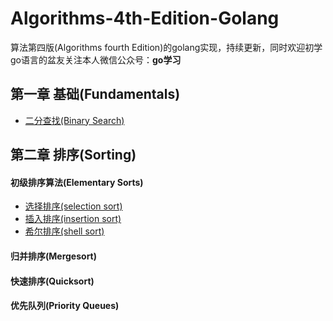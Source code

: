 # Algorithms-4th-Edition-Golang
算法第四版(Algorithms fourth Edition)的golang实现，持续更新，同时欢迎初学go语言的盆友关注本人微信公众号：**go学习**
## 第一章 基础(Fundamentals)
- [二分查找(Binary Search)](https://zh.wikipedia.org/wiki/%E4%BA%8C%E5%88%86%E6%90%9C%E5%B0%8B%E6%BC%94%E7%AE%97%E6%B3%95)

## 第二章 排序(Sorting)
#### 初级排序算法(Elementary Sorts)
- [选择排序(selection sort)](https://zh.wikipedia.org/wiki/%E9%80%89%E6%8B%A9%E6%8E%92%E5%BA%8F)
- [插入排序(insertion sort)](https://zh.wikipedia.org/wiki/%E6%8F%92%E5%85%A5%E6%8E%92%E5%BA%8F)
- [希尔排序(shell sort)](https://zh.wikipedia.org/wiki/%E5%B8%8C%E5%B0%94%E6%8E%92%E5%BA%8F)

#### 归并排序(Mergesort)

#### 快速排序(Quicksort)

#### 优先队列(Priority Queues)



